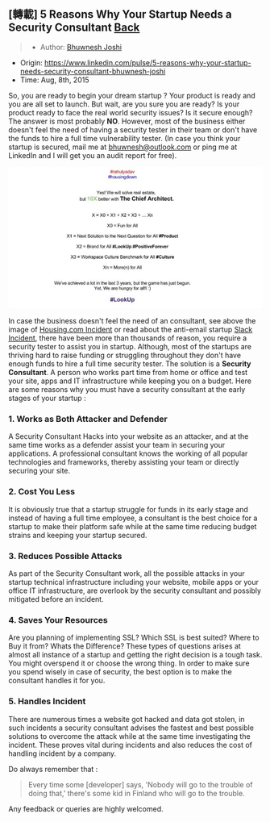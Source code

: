 ## [轉載] 5 Reasons Why Your Startup Needs a Security Consultant [Back](./../post.md)

> - Author: [Bhuwnesh Joshi](https://www.linkedin.com/in/bhuwneshjoshi?trk=pulse-det-athr_prof-art_hdr)
- Origin: https://www.linkedin.com/pulse/5-reasons-why-your-startup-needs-security-consultant-bhuwnesh-joshi
- Time: Aug, 8th, 2015

So, you are ready to begin your dream startup ? Your product is ready and you are all set to launch. But wait, are you sure you are ready? Is your product ready to face the real world security issues? Is it secure enough? The answer is most probably **NO**. However, most of the business either doesn't feel the need of having a security tester in their team or don't have the funds to hire a full time vulnerability tester. (In case you think your startup is secured, mail me at [bhuwnesh@outlook.com](mailto:bhuwnesh@outlook.com) or ping me at LinkedIn and I will get you an audit report for free).

![](./1.jpg)

In case the business doesn't feel the need of an consultant, see above the image of [Housing.com Incident](http://timesofindia.indiatimes.com/tech/tech-news/Within-days-of-Rahul-Yadavs-exit-Housing-com-hacked/articleshow/47959348.cms) or read about the anti-email startup [Slack Incident](http://money.cnn.com/2015/03/27/technology/security/slack-hacked/), there have been more than thousands of reason, you require a security tester to assist you in startup. Although, most of the startups are thriving hard to raise funding or struggling throughout they don't have enough funds to hire a full time security tester. The solution is a **Security Consultant**. A person who works part time from home or office and test your site, apps and IT infrastructure while keeping you on a budget.  Here are some reasons why you must have a security consultant at the early stages of your startup :

### 1. Works as Both Attacker and Defender

A Security Consultant Hacks into your website as an attacker, and at the same time works as a defender assist your team in securing your applications. A professional consultant knows the working of all popular technologies and frameworks, thereby assisting your team or directly securing your site.

### 2. Cost You Less

It is obviously true that a startup struggle for funds in its early stage and instead of having a full time employee, a consultant is the best choice for a startup to make their platform safe while at the same time reducing budget strains and keeping your startup secured.

### 3. Reduces Possible Attacks

As part of the Security Consultant work, all the possible attacks in your startup technical infrastructure including your website, mobile apps or your office IT infrastructure, are overlook by the security consultant and possibly mitigated before an incident. 

### 4. Saves Your Resources

Are you planning of implementing SSL? Which SSL is best suited? Where to Buy it from? Whats the Difference? These types of questions arises at almost all instance of a startup and getting the right decision is a tough task. You might overspend it or choose the wrong thing. In order to make sure you spend wisely in case of security, the best option is to make the consultant handles it for you.

### 5. Handles Incident

There are numerous  times a website got hacked and data got stolen, in such incidents a security consultant advises the fastest and best possible solutions to overcome the attack while at the same time investigating the incident. These proves vital during incidents and also reduces the cost of handling incident by a company.

Do always remember that :

> Every time some [developer] says, 'Nobody will go to the trouble of doing that,' there's some kid in Finland who will go to the trouble.


Any feedback or queries are highly welcomed.
